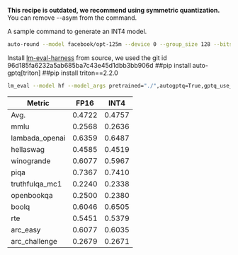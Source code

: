  **This recipe is outdated, we recommend using symmetric quantization.** You can remove --asym from the command.

A sample command to generate an INT4 model.
```bash
auto-round --model facebook/opt-125m --device 0 --group_size 128 --bits 4 --iters 1000 --nsamples 512 --minmax_lr 2e-3 --asym --format 'auto_round' --output_dir "./tmp_autoround"
```


Install [lm-eval-harness](https://github.com/EleutherAI/lm-evaluation-harness.git) from source, we used the git id 96d185fa6232a5ab685ba7c43e45d1dbb3bb906d
##pip install auto-gptq[triton] 
##pip install triton==2.2.0
```bash
lm_eval --model hf --model_args pretrained="./",autogptq=True,gptq_use_triton=True --device cuda:0 --tasks lambada_openai,hellaswag,piqa,winogrande,truthfulqa_mc1,openbookqa,boolq,rte,arc_easy,arc_challenge,mmlu --batch_size 32
```



| Metric         | FP16   | INT4   |
| -------------- | ------ | ------ |
| Avg.           | 0.4722 | 0.4757 |
| mmlu           | 0.2568 | 0.2636 |
| lambada_openai | 0.6359 | 0.6487 |
| hellaswag      | 0.4585 | 0.4519 |
| winogrande     | 0.6077 | 0.5967 |
| piqa           | 0.7367 | 0.7410 |
| truthfulqa_mc1 | 0.2240 | 0.2338 |
| openbookqa     | 0.2500 | 0.2380 |
| boolq          | 0.6046 | 0.6505 |
| rte            | 0.5451 | 0.5379 |
| arc_easy       | 0.6077 | 0.6035 |
| arc_challenge  | 0.2679 | 0.2671 |
